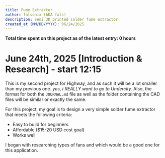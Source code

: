 ```yaml
---
title: Fume Extractor
author: falsonix (AKA fals)
description: Semi 3D printed solder fume extractor
created_at (MM/DD/YYYY): 06/24/2025
---
```


**Total time spent on this project as of the latest entry: 0 hours**

# June 24th, 2025 [Introduction & Research] - start 12:15
This is my second project for Highway, and as such it will be a lot smaller than my previous one. *yes, i REALLY want to go to Undercity.* Also, the format for both the `JOURNAL.md` file as well as the folder containing the CAD files will be similar or exactly the same.

For this project, my goal is to design a very simple solder fume extractor that meets the following criteria:
- Easy to build for beginners
- Affordable ($15-20 USD cost goal)
- Works well

I began with researching types of fans and which would be a good one for this application.